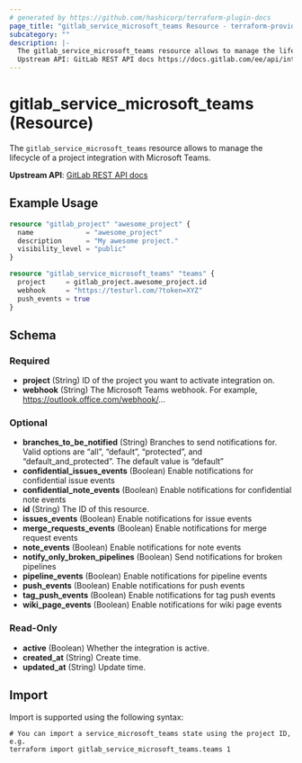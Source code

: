 ```yaml
---
# generated by https://github.com/hashicorp/terraform-plugin-docs
page_title: "gitlab_service_microsoft_teams Resource - terraform-provider-gitlab"
subcategory: ""
description: |-
  The gitlab_service_microsoft_teams resource allows to manage the lifecycle of a project integration with Microsoft Teams.
  Upstream API: GitLab REST API docs https://docs.gitlab.com/ee/api/integrations.html#microsoft-teams
---
```


# gitlab_service_microsoft_teams (Resource)

The `gitlab_service_microsoft_teams` resource allows to manage the lifecycle of a project integration with Microsoft Teams.

**Upstream API**: [GitLab REST API docs](https://docs.gitlab.com/ee/api/integrations.html#microsoft-teams)

## Example Usage

```terraform
resource "gitlab_project" "awesome_project" {
  name             = "awesome_project"
  description      = "My awesome project."
  visibility_level = "public"
}

resource "gitlab_service_microsoft_teams" "teams" {
  project     = gitlab_project.awesome_project.id
  webhook     = "https://testurl.com/?token=XYZ"
  push_events = true
}
```

<!-- schema generated by tfplugindocs -->
## Schema

### Required

- **project** (String) ID of the project you want to activate integration on.
- **webhook** (String) The Microsoft Teams webhook. For example, https://outlook.office.com/webhook/...

### Optional

- **branches_to_be_notified** (String) Branches to send notifications for. Valid options are “all”, “default”, “protected”, and “default_and_protected”. The default value is “default”
- **confidential_issues_events** (Boolean) Enable notifications for confidential issue events
- **confidential_note_events** (Boolean) Enable notifications for confidential note events
- **id** (String) The ID of this resource.
- **issues_events** (Boolean) Enable notifications for issue events
- **merge_requests_events** (Boolean) Enable notifications for merge request events
- **note_events** (Boolean) Enable notifications for note events
- **notify_only_broken_pipelines** (Boolean) Send notifications for broken pipelines
- **pipeline_events** (Boolean) Enable notifications for pipeline events
- **push_events** (Boolean) Enable notifications for push events
- **tag_push_events** (Boolean) Enable notifications for tag push events
- **wiki_page_events** (Boolean) Enable notifications for wiki page events

### Read-Only

- **active** (Boolean) Whether the integration is active.
- **created_at** (String) Create time.
- **updated_at** (String) Update time.

## Import

Import is supported using the following syntax:

```shell
# You can import a service_microsoft_teams state using the project ID, e.g.
terraform import gitlab_service_microsoft_teams.teams 1
```
